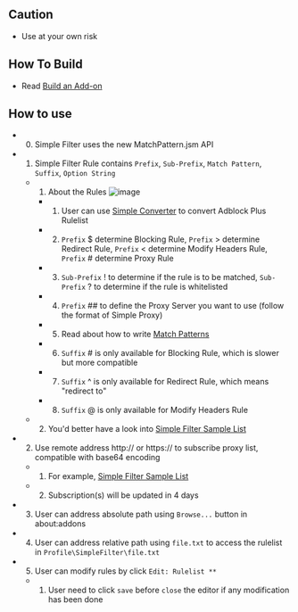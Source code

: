 ## Caution

- Use at your own risk

## How To Build

- Read [Build an Add-on](https://github.com/jc3213/Misc/blob/master/Manual/en-US/HowToBuild.md)

## How to use

- 0) Simple Filter uses the new MatchPattern.jsm API
- 1) Simple Filter Rule contains `Prefix`, `Sub-Prefix`, `Match Pattern`, `Suffix`, `Option String`
  - 1) About the Rules ![image](http://i66.tinypic.com/ztgdcn.png)
    - 1) User can use <a href="https://goo.gl/vt6Jj4">Simple Converter</a> to convert Adblock Plus Rulelist
    - 2) `Prefix` $ determine Blocking Rule, `Prefix` > determine Redirect Rule, `Prefix` < determine Modify Headers Rule, `Prefix` # determine Proxy Rule
    - 3) `Sub-Prefix` ! to determine if the rule is to be matched, `Sub-Prefix` ? to determine if the rule is whitelisted
    - 4) `Prefix` ## to define the Proxy Server you want to use (follow the format of Simple Proxy)
    - 5) Read about how to write [Match Patterns](https://developer.mozilla.org/en-US/Add-ons/WebExtensions/Match_patterns)
    - 6) `Suffix` # is only available for Blocking Rule, which is slower but more compatible
    - 7) `Suffix` ^ is only available for Redirect Rule, which means "redirect to"
    - 8) `Suffix` @ is only available for Modify Headers Rule
  - 2) You'd better have a look into [Simple Filter Sample List](https://raw.githubusercontent.com/jc3213/Misc/master/Sample/SimpleFilter.txt)
- 2) Use remote address http:// or https:// to subscribe proxy list, compatible with base64 encoding
  - 1) For example, [Simple Filter Sample List](https://raw.githubusercontent.com/jc3213/Misc/master/Sample/SimpleFilter.txt)
  - 2) Subscription(s) will be updated in 4 days
- 3) User can address absolute path using `Browse...` button in about:addons
- 4) User can address relative path using `file.txt` to access the rulelist in `Profile\SimpleFilter\file.txt`
- 5) User can modify rules by click `Edit: Rulelist **`
  - 1) User need to click `save` before `close` the editor if any modification has been done
